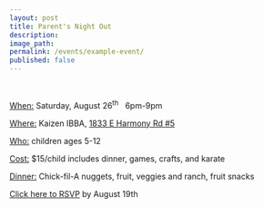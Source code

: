 ```yaml
---
layout: post
title: Parent's Night Out
description:
image_path:
permalink: /events/example-event/
published: false
---
```



&nbsp;

<u>When:</u> Saturday, August 26<sup>th</sup>&nbsp; &nbsp;6pm-9pm

<u>Where:</u> Kaizen IBBA, [1833 E Harmony Rd #5](https://www.google.com/maps/place/International+Black+Belt+Academy/@40.5207443,-105.0439687,17z/data=!4m13!1m7!3m6!1s0x87694cafee5e7f01:0xff941bca46fe3b5a!2s1833+E+Harmony+Rd,+Fort+Collins,+CO+80528!3b1!8m2!3d40.5207411!4d-105.0439687!3m4!1s0x0:0xf688dcb9902cd459!8m2!3d40.522204!4d-105.0433597)

<u>Who:</u> children ages 5-12

<u>Cost:</u> $15/child includes dinner, games, crafts, and karate

<u>Dinner:</u> Chick-fil-A nuggets, fruit, veggies and ranch, fruit snacks

[Click here to RSVP](javascript:void(location.href='mailto:'+String.fromCharCode(115,116,97,102,102,46,102,116,99,46,105,98,98,97,64,103,109,97,105,108,46,99,111,109)+'?subject=Parent\'s%20night%20out%20RSVP&amp;body=Children\'s%20names%20and%20ages%3A')) by August 19th